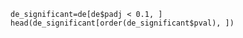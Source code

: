 ```rconsole
de_significant=de[de$padj < 0.1, ]
head(de_significant[order(de_significant$pval), ])
```
